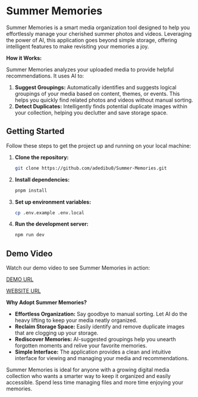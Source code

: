 # Summer Memories

Summer Memories is a smart media organization tool designed to help you effortlessly manage your cherished summer photos and videos. Leveraging the power of AI, this application goes beyond simple storage, offering intelligent features to make revisiting your memories a joy.

**How it Works:**

Summer Memories analyzes your uploaded media to provide helpful recommendations. It uses AI to:

1.  **Suggest Groupings:** Automatically identifies and suggests logical groupings of your media based on content, themes, or events. This helps you quickly find related photos and videos without manual sorting.
2.  **Detect Duplicates:** Intelligently finds potential duplicate images within your collection, helping you declutter and save storage space.

## Getting Started

Follow these steps to get the project up and running on your local machine:

1.  **Clone the repository:**

    ```bash
    git clone https://github.com/adedibu0/Summer-Memories.git
    ```

2.  **Install dependencies:**

    ```bash
    pnpm install
    ```

3.  **Set up environment variables:**

    ```bash
    cp .env.example .env.local
    ```

4.  **Run the development server:**

    ```bash
    npm run dev
    ```

## Demo Video

Watch our demo video to see Summer Memories in action:

[DEMO URL](https://www.loom.com/share/32928896b2564f5b870f629605cbed78?sid=23acc2e2-cbf6-4c5d-8604-86749b6e2cb1)

[WEBSITE URL](https://summer-memories-beta.vercel.app)

**Why Adopt Summer Memories?**

- **Effortless Organization:** Say goodbye to manual sorting. Let AI do the heavy lifting to keep your media neatly organized.
- **Reclaim Storage Space:** Easily identify and remove duplicate images that are clogging up your storage.
- **Rediscover Memories:** AI-suggested groupings help you unearth forgotten moments and relive your favorite memories.
- **Simple Interface:** The application provides a clean and intuitive interface for viewing and managing your media and recommendations.

Summer Memories is ideal for anyone with a growing digital media collection who wants a smarter way to keep it organized and easily accessible. Spend less time managing files and more time enjoying your memories.
